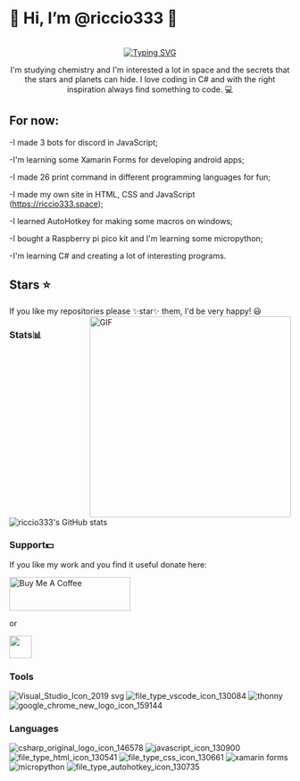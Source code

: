 # 👋 Hi, I’m @riccio333 👋
<p align="center">
<br>
<a href="https://riccio333.space"><img src="https://readme-typing-svg.herokuapp.com?font=Press+Start+2P&size=25&duration=3500&color=9A3DE1&lines=riccio333.space;Welcome+to+my;GitHub!" alt="Typing SVG" /></a>
</p>

<p align="center">
  I'm studying chemistry and I'm interested a lot in space and the secrets that the stars and planets can hide. I love coding in C# and with the right inspiration always find something to code. 💻
 </p>

## For now:

-I made 3 bots for discord in JavaScript;

-I'm learning some Xamarin Forms for developing android apps;

-I made 26 print command in different programming languages for fun;

-I made my own site in HTML, CSS and JavaScript (https://riccio333.space);

-I learned AutoHotkey for making some macros on windows;

-I bought a Raspberry pi pico kit and I'm learning some micropython;

-I'm learning C# and creating a lot of interesting programs.

## Stars ⭐
If you like my repositories please ✨star✨ them, I'd be very happy! 😃
<img align="right" alt="GIF" src="https://user-images.githubusercontent.com/80823900/181937704-1516cbc2-4d85-4f7a-afad-16c6d648fd35.gif" width="360px"/>

### Stats📊
![riccio333's GitHub stats](https://github-readme-stats.vercel.app/api?username=riccio333&theme=highcontrast&show_icons=true&border_color=ffff00&icon_color=b260e2&text_color=b260e2&title_color=b260e2)

### Support💵

If you like my work and you find it useful donate here:

<a href="https://www.buymeacoffee.com/riccio333" target="_blank"><img src="https://cdn.buymeacoffee.com/buttons/v2/default-yellow.png" alt="Buy Me A Coffee" height="60px" width="217px" ></a>

or

<a href="https://paypal.me/riccio333"><img src="https://user-images.githubusercontent.com/80823900/181952165-1ad2bc88-6df4-462d-800d-1c55a22e1797.svg" height="40"></a>

### Tools

![Visual_Studio_Icon_2019 svg](https://user-images.githubusercontent.com/80823900/181981172-f95264e2-84a1-4e35-bea5-da4b1e892840.png) ![file_type_vscode_icon_130084](https://user-images.githubusercontent.com/80823900/181983076-99f2043b-3179-46d2-8fe4-a62f40895a82.png) ![thonny](https://user-images.githubusercontent.com/80823900/181986204-3fab9186-9c97-48b8-abc9-98d50134570f.png)![google_chrome_new_logo_icon_159144](https://user-images.githubusercontent.com/80823900/181987129-d925ba8a-8536-4b8c-ac41-41767bed9362.png)

### Languages

![csharp_original_logo_icon_146578](https://user-images.githubusercontent.com/80823900/181993816-a8f8909a-e6be-4d9b-9ef6-ab057a3493cd.png) ![javascript_icon_130900](https://user-images.githubusercontent.com/80823900/181993902-d51703d7-c1c4-4cef-97ec-a0d8610270a5.png) ![file_type_html_icon_130541](https://user-images.githubusercontent.com/80823900/181994379-7c21a423-2c5c-4f92-935c-38be1d675a10.png) ![file_type_css_icon_130661](https://user-images.githubusercontent.com/80823900/181994388-233ed227-026d-4f66-913b-cb1b85495b1c.png) ![xamarin forms](https://user-images.githubusercontent.com/80823900/181994448-a3a69282-775d-4f02-a1e1-ce11882bba64.png) ![micropython](https://user-images.githubusercontent.com/80823900/181994397-cd4f2252-65db-4c70-bbb6-cb2c9ff76afb.png) ![file_type_autohotkey_icon_130735](https://user-images.githubusercontent.com/80823900/181994399-1803e25a-77c4-4796-96f1-a5f4f56f4ae7.png)

<!---
riccio333/riccio333 is a ✨ special ✨ repository because its `README.md` (this file) appears on your GitHub profile.
You can click the Preview link to take a look at your changes.
--->
